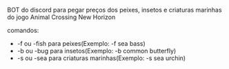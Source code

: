 BOT do discord para pegar preços dos peixes, insetos e criaturas marinhas do jogo Animal Crossing New Horizon

comandos:

* -f ou -fish para peixes(Exemplo: -f sea bass)
* -b ou -bug para insetos(Exemplo: -b common butterfly)
* -s ou -sea para criaturas marinhas(Exemplo: -s sea urchin)
